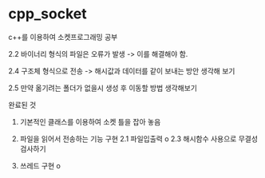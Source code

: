 # cpp_socket
c++를 이용하여 소켓프로그래밍 공부



2.2 바이너리 형식의 파일은 오류가 발생 -> 이를 해결해야 함.

2.4 구조체 형식으로 전송 -> 해시값과 데이터를 같이 보내는 방안 생각해 보기

2.5 만약 옮기려는 폴더가 없을시 생성 후 이동할 방법 생각해보기




완료된 것

1. 기본적인 클래스를 이용하여 소켓 틀을 잡아 놓음

2. 파일을 읽어서 전송하는 기능 구현
2.1 파일입출력 o
2.3 해시함수 사용으로 무결성 검사하기 
3. 쓰레드 구현 o